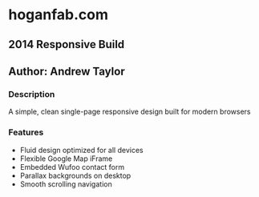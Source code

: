 # hoganfab.com
## 2014 Responsive Build
## Author: Andrew Taylor

### Description
A simple, clean single-page responsive design built for modern browsers

### Features
* Fluid design optimized for all devices
* Flexible Google Map iFrame
* Embedded Wufoo contact form
* Parallax backgrounds on desktop
* Smooth scrolling navigation
